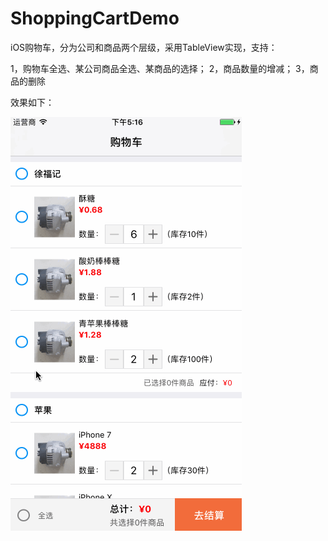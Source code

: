 # ShoppingCartDemo
iOS购物车，分为公司和商品两个层级，采用TableView实现，支持：

1，购物车全选、某公司商品全选、某商品的选择；
2，商品数量的增减；
3，商品的删除

效果如下：

<img src="https://github.com/youngerhaha/ShoppingCartDemo/blob/master/ShoppingCart.gif" width="370" height="662" align="middle" />
